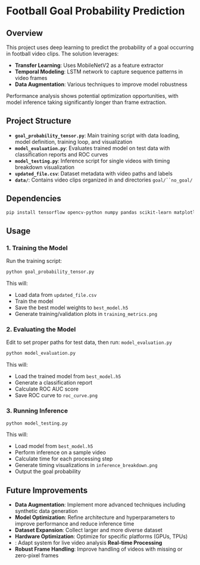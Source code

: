 # Football Goal Probability Prediction
## Overview
This project uses deep learning to predict the probability of a goal occurring in football video clips. The solution leverages:
- **Transfer Learning**: Uses MobileNetV2 as a feature extractor
- **Temporal Modeling**: LSTM network to capture sequence patterns in video frames
- **Data Augmentation**: Various techniques to improve model robustness

Performance analysis shows potential optimization opportunities, with model inference taking significantly longer than frame extraction.
## Project Structure
- **`goal_probability_tensor.py`**: Main training script with data loading, model definition, training loop, and visualization
- **`model_evaluation.py`**: Evaluates trained model on test data with classification reports and ROC curves
- **`model_testing.py`**: Inference script for single videos with timing breakdown visualization
- **`updated_file.csv`**: Dataset metadata with video paths and labels
- **`data/`**: Contains video clips organized in and directories `goal/``no_goal/`

## Dependencies
``` bash
pip install tensorflow opencv-python numpy pandas scikit-learn matplotlib
```
## Usage
### 1. Training the Model
Run the training script:
``` bash
python goal_probability_tensor.py
```
This will:
- Load data from `updated_file.csv`
- Train the model
- Save the best model weights to `best_model.h5`
- Generate training/validation plots in `training_metrics.png`

### 2. Evaluating the Model
Edit to set proper paths for test data, then run: `model_evaluation.py`
``` bash
python model_evaluation.py
```
This will:
- Load the trained model from `best_model.h5`
- Generate a classification report
- Calculate ROC AUC score
- Save ROC curve to `roc_curve.png`

### 3. Running Inference
``` bash
python model_testing.py
```
This will:
- Load model from `best_model.h5`
- Perform inference on a sample video
- Calculate time for each processing step
- Generate timing visualizations in `inference_breakdown.png`
- Output the goal probability

## Future Improvements
- **Data Augmentation**: Implement more advanced techniques including synthetic data generation
- **Model Optimization**: Refine architecture and hyperparameters to improve performance and reduce inference time
- **Dataset Expansion**: Collect larger and more diverse dataset
- **Hardware Optimization**: Optimize for specific platforms (GPUs, TPUs)
- : Adapt system for live video analysis **Real-time Processing**
- **Robust Frame Handling**: Improve handling of videos with missing or zero-pixel frames
